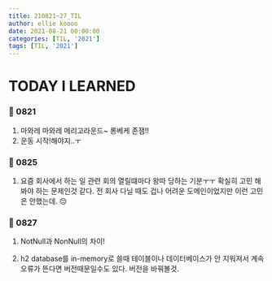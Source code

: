 ```yaml
---
title: 210821~27_TIL
author: ellie koooo
date: 2021-08-21 00:00:00 
categories: [TIL, '2021']
tags: [TIL, '2021']
---
```


# TODAY I LEARNED

### 🍒 0821

1. 마와레 마와레 메리고라운드~ 롱베케 존잼!! 
2. 운동 시작!해야지..ㅜ

### 🍒 0825

1. 요즘 회사에서 하는 일 관련 회의 열릴떄마다 왕따 당하는 기분ㅜㅜ
확실히 고민 해봐야 하는 문제인것 같다. 전 회사 다닐 때도 겁나 어려운 도메인이었지만 이런 고민은 안했는데. 😔

### 🍒 0827

1. NotNull과 NonNull의 차이!

2. h2 database를 in-memory로 쓸때 테이블이나 데이터베이스가 안 지워져서 계속 오류가 뜬다면 버전때문일수도 있다. 버전을 바꿔볼것.
